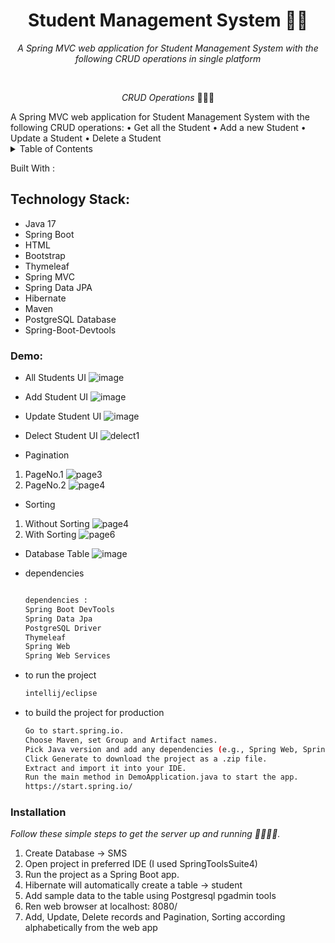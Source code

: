 <h1 align="center">Student Management System 🧮🚀</h1>
<p align="center"><i>A Spring MVC web application for Student Management System with the following CRUD operations in single platform</i></p>

<br>

<p align="center"><i>CRUD Operations</i> 👨🏽‍💻 
  <br>
  </p>
A Spring MVC web application for Student Management System with the following CRUD operations:
•	Get all the Student
•	Add a new Student
•	Update a Student	
•	Delete a Student


<!-- TABLE OF CONTENTS -->
<details>
  <summary>Table of Contents</summary>
  <ol>
    <li>
      <a href="#about-the-project">About The Project</a>
      <ul>
        <li><a href="#built-with">Built With</a></li>
      </ul>
    </li>
    <li>
      <a href="#getting-started">Getting Started</a>
      <ul>
        <li><a href="#prerequisites">Prerequisites</a></li>
        <li><a href="#installation">Installation</a></li>
        <li><a href="#Ddemo">Demo</a></li>
      </ul>
    </li>
    <li><a href="#usage">Usage</a></li>
    <li><a href="#roadmap">Roadmap</a></li>>
  </ol>
</details>

 Built With : 
## Technology Stack:
 * Java 17
 * Spring Boot
 * HTML
 * Bootstrap
 * Thymeleaf
 * Spring MVC
 * Spring Data JPA
 * Hibernate
 * Maven
 * PostgreSQL Database
 * Spring-Boot-Devtools
   
<!-- GETTING STARTED -->

### Demo:
 * All Students UI
   ![image](https://github.com/user-attachments/assets/51de6359-2f81-4238-be30-877637705d2d)

*  Add Student UI
   ![image](https://github.com/user-attachments/assets/020946ac-974f-4d2a-98d3-fedba8d389bd)

*  Update Student UI
  ![image](https://github.com/user-attachments/assets/f06af85d-4c9c-4da1-b63e-ff988fdd45f2)

*  Delect Student UI
   ![delect1](https://github.com/user-attachments/assets/0c755a5f-df7f-4229-881a-842a6effeb35)
  * Pagination
  1.  PageNo.1
      ![page3](https://github.com/user-attachments/assets/5aaf3719-58eb-49f4-9d40-5956fec544f1)
  2.  PageNo.2
      ![page4](https://github.com/user-attachments/assets/5e30dcef-dc61-4e94-954c-a8206a54c702)

*  Sorting
  1.  Without Sorting
      ![page4](https://github.com/user-attachments/assets/d6783ec9-9f31-4594-a519-19b951e11dcc)
  2.   With Sorting
     ![page6](https://github.com/user-attachments/assets/53a8bddc-224f-4397-a61d-b4bb96d929e6)

* Database Table
   ![image](https://github.com/user-attachments/assets/59b42bd4-341e-4978-8da1-7ad70c41d214)

* dependencies
  ```sh
  
  dependencies : 
  Spring Boot DevTools
  Spring Data Jpa
  PostgreSQL Driver
  Thymeleaf
  Spring Web
  Spring Web Services
  ```
* to run the project
  ```sh
  intellij/eclipse
  ```
* to build the project for production
  ```sh
  Go to start.spring.io.
  Choose Maven, set Group and Artifact names.
  Pick Java version and add any dependencies (e.g., Spring Web, Spring JPA).
  Click Generate to download the project as a .zip file.
  Extract and import it into your IDE.
  Run the main method in DemoApplication.java to start the app.
  https://start.spring.io/
  ```
### Installation 
  _Follow these simple steps to get the server up and running 👾🧮🚀✅._   
  1. Create Database -> SMS
  2. Open project in preferred IDE (I used SpringToolsSuite4)
  3. Run the project as a Spring Boot app.
  4. Hibernate will automatically create a table -> student
  5. Add sample data to the table using Postgresql pgadmin tools
  6. Ren web browser at localhost: 8080/
  7. Add, Update, Delete records and Pagination, Sorting according alphabetically from the web app
